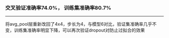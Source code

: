 ### 交叉验证准确率74.0%， 训练集准确率80.7%
---
将avg_pool层重新改回了4x4，步长为4，与模型6对比，验证集准确率几乎不变，训练集准确率明显下降，可以再次验证dropout对防止过拟合的效果